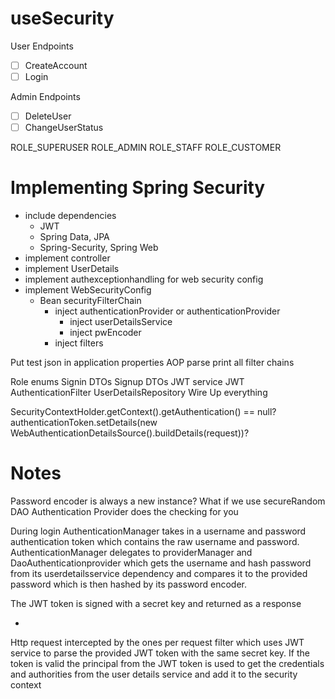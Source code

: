 # useSecurity
User Endpoints
- [ ] CreateAccount
- [ ] Login

Admin Endpoints
- [ ] DeleteUser
- [ ] ChangeUserStatus

ROLE_SUPERUSER
ROLE_ADMIN
ROLE_STAFF
ROLE_CUSTOMER

# Implementing Spring Security
 - include dependencies
   - JWT
   - Spring Data, JPA
   - Spring-Security, Spring Web
 - implement controller
 - implement UserDetails
 - implement authexceptionhandling for web security config
 - implement WebSecurityConfig
   - Bean securityFilterChain
     - inject authenticationProvider or authenticationProvider
       - inject userDetailsService
       - inject pwEncoder
     - inject filters

Put test json in application properties
AOP parse
print all filter chains

Role enums
Signin DTOs
Signup DTOs
JWT service
JWT AuthenticationFilter
UserDetailsRepository
Wire Up everything

SecurityContextHolder.getContext().getAuthentication() == null?
authenticationToken.setDetails(new WebAuthenticationDetailsSource().buildDetails(request))?

# Notes
Password encoder is always a new instance? What if we use secureRandom
DAO Authentication Provider does the checking for you

During login
AuthenticationManager takes in a username and password authentication token which contains the raw username and password. AuthenticationManager delegates to providerManager and DaoAuthenticationprovider which gets the username and hash password from its userdetailsservice dependency and compares it to the provided password which is then hashed by its password encoder.


The JWT token is signed with a secret key and returned as a response

-
Http request intercepted by the ones per request filter which uses JWT service to parse the provided JWT token with the same secret key. If the token is valid the principal from the JWT token is used to get the credentials and authorities from the user details service and add it to the security context 